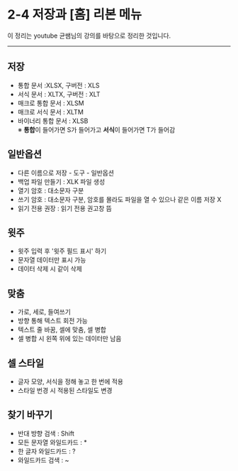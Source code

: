 # 2-4 저장과 [홈] 리본 메뉴

이 정리는 youtube 균쌤님의 강의를 바탕으로 정리한 것입니다.
___

## 저장 
- 통합 문서 :XLSX, 구버전 : XLS
- 서식 문서 : XLTX, 구버전 : XLT
- 매크로 통합 문서 : XLSM
- 매크로 서식 문서 : XLTM
- 바이너리 통합 문서 : XLSB  
&#8251; **통합**이 들어가면 S가 들어가고 **서식**이 들어가면 T가 들어감

## 일반옵션
- 다른 이름으로 저장 - 도구 - 일반옵션
- 백업 파일 만들기 : XLK 파일 생성
- 열기 암호 : 대소문자 구분
- 쓰기 암호 : 대소문자 구분, 암호를 몰라도 파일을 열 수 있으나 같은 이름 저장 X
- 읽기 전용 권장 : 읽기 전용 권고창 뜸

## 윗주
- 윗주 입력 후 '윗주 필드 표시' 하기
- 문자열 데이터만 표시 가능
- 데이터 삭제 시 같이 삭제

## 맞춤
- 가로, 세로, 들여쓰기
- 방향 통해 텍스트 회전 가능
- 텍스트 줄 바꿈, 셀에 맞춤, 셀 병합
- 셀 병합 시 왼쪽 위에 있는 데이터만 남음

## 셀 스타일
- 글자 모양, 서식을 정해 놓고 한 번에 적용
- 스타일 번경 시 적용된 스타일도 변경

## 찾기 바꾸기
- 반대 방향 검색 : Shift
- 모든 문자열 와일드카드 : *
- 한 글자 와일드카드 : ?
- 와일드카드 검색 : ~
